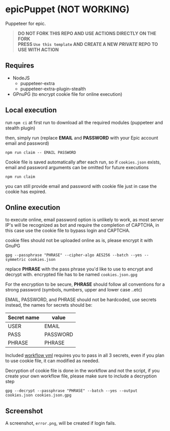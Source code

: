# epicPuppet (NOT WORKING)

Puppeteer for epic.

> **DO NOT FORK THIS REPO AND USE ACTIONS DIRECTLY ON THE FORK<br>
> PRESS `Use this template` AND CREATE A NEW _PRIVATE_ REPO TO USE WITH ACTION**

## Requires
- NodeJS
  - puppeteer-extra
  - puppeteer-extra-plugin-stealth
- GPnuPG (to encrypt cookie file for online execution)

## Local execution
run `npm ci` at first run to download all the required modules (puppeteer and stealth plugin)

then, simply run (replace **EMAIL** and **PASSWORD** with your Epic account email and password)
```
npm run claim -- EMAIL PASSWORD
```
Cookie file is saved automatically after each run, so if `cookies.json` exists, email and password arguments can be omitted for future executions
```
npm run claim
```
you can still provide email and password with cookie file just in case the cookie has expired.

## Online execution
to execute online, email password option is unlikely to work, as most server IP's will be recognized as bot and require the completion of CAPTCHA, in this case use the cookie file to bypass login and CAPTCHA.

cookie files should not be uploaded online as is, please encrypt it with GnuPG
```
gpg --passphrase "PHRASE" --cipher-algo AES256 --batch --yes --symmetric cookies.json
```
replace **PHRASE** with the pass phrase you'd like to use to encrypt and decrypt with.
encrypted file has to be named `cookies.json.gpg`

For the encryption to be secure, **PHRASE** should follow all conventions for a strong password (symbols, numbers, upper and lower case ..etc)

EMAIL, PASSWORD, and PHRASE should not be hardcoded, use secrets instead, the names for secrets should be:

 Secret name | value 
---|---
 USER | EMAIL 
 PASS | PASSWORD 
 PHRASE | PHRASE 

 Included [workflow yml](.github/workflows/epic.yml) requires you to pass in all 3 secrets, even if you plan to use cookie file, it can modified as needed.

Decryption of cookie file is done in the workflow and not the script, if you create your own workflow file, please make sure to include a decryption step
```
gpg --decrypt --passphrase "PHRASE" --batch --yes --output cookies.json cookies.json.gpg
```

 ## Screenshot
 A screenshot, `error.png`, will be created if login fails.
